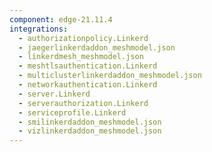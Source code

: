 ```yaml
---
component: edge-21.11.4
integrations:
  - authorizationpolicy.Linkerd
  - jaegerlinkerdaddon_meshmodel.json
  - linkerdmesh_meshmodel.json
  - meshtlsauthentication.Linkerd
  - multiclusterlinkerdaddon_meshmodel.json
  - networkauthentication.Linkerd
  - server.Linkerd
  - serverauthorization.Linkerd
  - serviceprofile.Linkerd
  - smilinkerdaddon_meshmodel.json
  - vizlinkerdaddon_meshmodel.json
---
```

